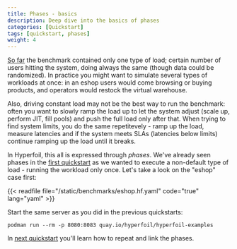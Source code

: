 ```yaml
---
title: Phases - basics
description: Deep dive into the basics of phases
categories: [Quickstart]
tags: [quickstart, phases]
weight: 4
---
```


[So far](/docs/getting-started/quickstart3) the benchmark contained only one type of load; certain number of users hitting the system, doing always the same (though data could be randomized). In practice you might want to simulate several types of workloads at once: in an eshop users would come browsing or buying products, and operators would restock the virtual warehouse.

Also, driving constant load may not be the best way to run the benchmark: often you want to slowly ramp the load up to let the system adjust (scale up, perform JIT, fill pools) and push the full load only after that. When trying to find system limits, you do the same repetitevely - ramp up the load, measure latencies and if the system meets SLAs (latencies below limits) continue ramping up the load until it breaks.

In Hyperfoil, this all is expressed through _phases_. We've already seen phases in the [first quickstart](/docs/getting-started/quickstart1) as we wanted to execute a non-default type of load - running the workload only once. Let's take a look on the "eshop" case first:

{{< readfile file="/static/benchmarks/eshop.hf.yaml" code="true" lang="yaml" >}}

Start the same server as you did in the previous quickstarts:

```shell
podman run --rm -p 8080:8083 quay.io/hyperfoil/hyperfoil-examples
```

In [next quickstart](/docs/getting-started/quickstart5) you'll learn how to repeat and link the phases.
